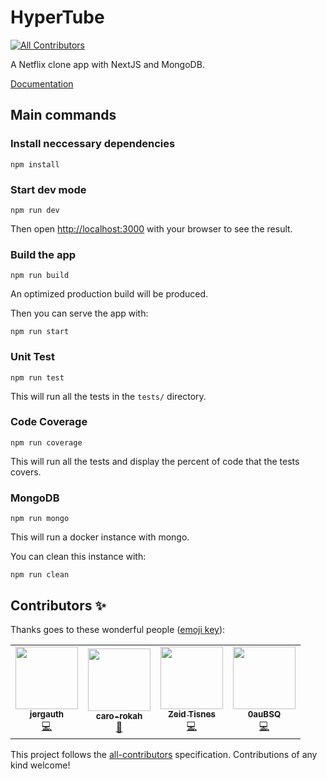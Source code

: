 # HyperTube

<!-- ALL-CONTRIBUTORS-BADGE:START - Do not remove or modify this section -->

[![All Contributors](https://img.shields.io/badge/all_contributors-4-orange.svg?style=flat-square)](#contributors-)

<!-- ALL-CONTRIBUTORS-BADGE:END -->

A Netflix clone app with NextJS and MongoDB.

[Documentation](./docs)

## Main commands

### Install neccessary dependencies

`npm install`

### Start dev mode

```
npm run dev
```

Then open [http://localhost:3000](http://localhost:3000) with your browser to see the result.

### Build the app

```
npm run build
```

An optimized production build will be produced.

Then you can serve the app with:

```
npm run start
```

### Unit Test

```
npm run test
```

This will run all the tests in the `tests/` directory.

### Code Coverage

```
npm run coverage
```

This will run all the tests and display the percent of code that the tests covers.

### MongoDB

```
npm run mongo
```

This will run a docker instance with mongo.

You can clean this instance with:

```
npm run clean
```

## Contributors ✨

Thanks goes to these wonderful people ([emoji key](https://allcontributors.org/docs/en/emoji-key)):

<!-- ALL-CONTRIBUTORS-LIST:START - Do not remove or modify this section -->
<!-- prettier-ignore-start -->
<!-- markdownlint-disable -->
<table>
  <tr>
    <td align="center"><a href="https://jeremie-gauthier.github.io/"><img src="https://avatars0.githubusercontent.com/u/28305181?v=4?s=100" width="100px;" alt=""/><br /><sub><b>jergauth</b></sub></a><br /><a href="https://github.com/jeremie-gauthier/HyperTube/commits?author=jeremie-gauthier" title="Code">💻</a></td>
    <td align="center"><a href="https://github.com/caro-rokah"><img src="https://avatars0.githubusercontent.com/u/36737143?v=4?s=100" width="100px;" alt=""/><br /><sub><b>caro-rokah</b></sub></a><br /><a href="#design-caro-rokah" title="Design">🎨</a></td>
    <td align="center"><a href="https://github.com/zedin27"><img src="https://avatars3.githubusercontent.com/u/14841261?v=4?s=100" width="100px;" alt=""/><br /><sub><b>Zeid Tisnes</b></sub></a><br /><a href="https://github.com/jeremie-gauthier/HyperTube/commits?author=zedin27" title="Code">💻</a></td>
    <td align="center"><a href="https://github.com/0auBSQ"><img src="https://avatars3.githubusercontent.com/u/58159635?v=4?s=100" width="100px;" alt=""/><br /><sub><b>0auBSQ</b></sub></a><br /><a href="https://github.com/jeremie-gauthier/HyperTube/commits?author=0auBSQ" title="Code">💻</a></td>
  </tr>
</table>

<!-- markdownlint-restore -->
<!-- prettier-ignore-end -->

<!-- ALL-CONTRIBUTORS-LIST:END -->

This project follows the [all-contributors](https://github.com/all-contributors/all-contributors) specification. Contributions of any kind welcome!
